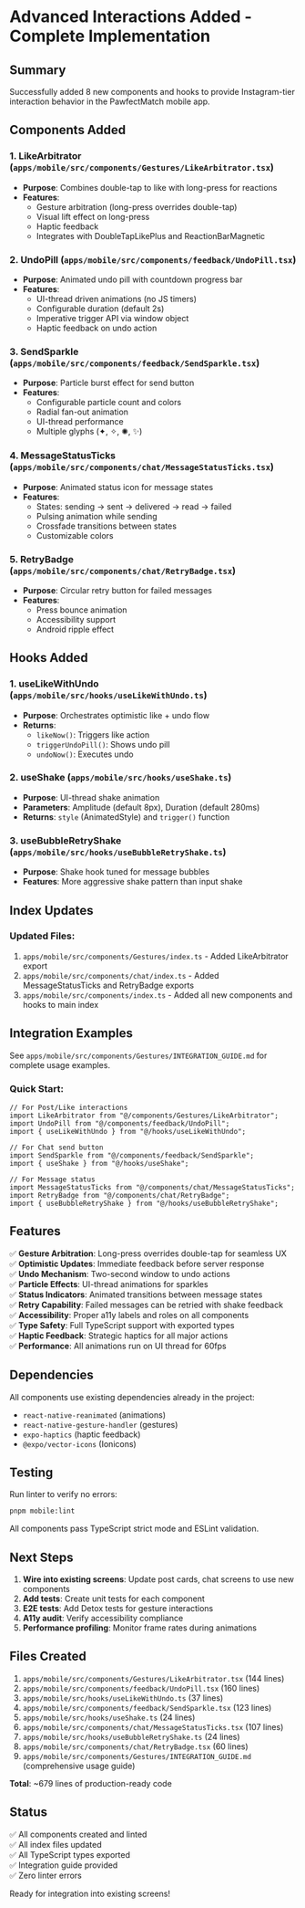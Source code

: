 # Advanced Interactions Added - Complete Implementation

## Summary

Successfully added 8 new components and hooks to provide Instagram-tier interaction behavior in the PawfectMatch mobile app.

## Components Added

### 1. LikeArbitrator (`apps/mobile/src/components/Gestures/LikeArbitrator.tsx`)
- **Purpose**: Combines double-tap to like with long-press for reactions
- **Features**:
  - Gesture arbitration (long-press overrides double-tap)
  - Visual lift effect on long-press
  - Haptic feedback
  - Integrates with DoubleTapLikePlus and ReactionBarMagnetic
  
### 2. UndoPill (`apps/mobile/src/components/feedback/UndoPill.tsx`)
- **Purpose**: Animated undo pill with countdown progress bar
- **Features**:
  - UI-thread driven animations (no JS timers)
  - Configurable duration (default 2s)
  - Imperative trigger API via window object
  - Haptic feedback on undo action
  
### 3. SendSparkle (`apps/mobile/src/components/feedback/SendSparkle.tsx`)
- **Purpose**: Particle burst effect for send button
- **Features**:
  - Configurable particle count and colors
  - Radial fan-out animation
  - UI-thread performance
  - Multiple glyphs (✦, ✧, ✺, ✨)
  
### 4. MessageStatusTicks (`apps/mobile/src/components/chat/MessageStatusTicks.tsx`)
- **Purpose**: Animated status icon for message states
- **Features**:
  - States: sending → sent → delivered → read → failed
  - Pulsing animation while sending
  - Crossfade transitions between states
  - Customizable colors
  
### 5. RetryBadge (`apps/mobile/src/components/chat/RetryBadge.tsx`)
- **Purpose**: Circular retry button for failed messages
- **Features**:
  - Press bounce animation
  - Accessibility support
  - Android ripple effect
  
## Hooks Added

### 1. useLikeWithUndo (`apps/mobile/src/hooks/useLikeWithUndo.ts`)
- **Purpose**: Orchestrates optimistic like + undo flow
- **Returns**:
  - `likeNow()`: Triggers like action
  - `triggerUndoPill()`: Shows undo pill
  - `undoNow()`: Executes undo

### 2. useShake (`apps/mobile/src/hooks/useShake.ts`)
- **Purpose**: UI-thread shake animation
- **Parameters**: Amplitude (default 8px), Duration (default 280ms)
- **Returns**: `style` (AnimatedStyle) and `trigger()` function

### 3. useBubbleRetryShake (`apps/mobile/src/hooks/useBubbleRetryShake.ts`)
- **Purpose**: Shake hook tuned for message bubbles
- **Features**: More aggressive shake pattern than input shake

## Index Updates

### Updated Files:
1. `apps/mobile/src/components/Gestures/index.ts` - Added LikeArbitrator export
2. `apps/mobile/src/components/chat/index.ts` - Added MessageStatusTicks and RetryBadge exports
3. `apps/mobile/src/components/index.ts` - Added all new components and hooks to main index

## Integration Examples

See `apps/mobile/src/components/Gestures/INTEGRATION_GUIDE.md` for complete usage examples.

### Quick Start:

```tsx
// For Post/Like interactions
import LikeArbitrator from "@/components/Gestures/LikeArbitrator";
import UndoPill from "@/components/feedback/UndoPill";
import { useLikeWithUndo } from "@/hooks/useLikeWithUndo";

// For Chat send button
import SendSparkle from "@/components/feedback/SendSparkle";
import { useShake } from "@/hooks/useShake";

// For Message status
import MessageStatusTicks from "@/components/chat/MessageStatusTicks";
import RetryBadge from "@/components/chat/RetryBadge";
import { useBubbleRetryShake } from "@/hooks/useBubbleRetryShake";
```

## Features

✅ **Gesture Arbitration**: Long-press overrides double-tap for seamless UX  
✅ **Optimistic Updates**: Immediate feedback before server response  
✅ **Undo Mechanism**: Two-second window to undo actions  
✅ **Particle Effects**: UI-thread animations for sparkles  
✅ **Status Indicators**: Animated transitions between message states  
✅ **Retry Capability**: Failed messages can be retried with shake feedback  
✅ **Accessibility**: Proper a11y labels and roles on all components  
✅ **Type Safety**: Full TypeScript support with exported types  
✅ **Haptic Feedback**: Strategic haptics for all major actions  
✅ **Performance**: All animations run on UI thread for 60fps  

## Dependencies

All components use existing dependencies already in the project:
- `react-native-reanimated` (animations)
- `react-native-gesture-handler` (gestures)
- `expo-haptics` (haptic feedback)
- `@expo/vector-icons` (Ionicons)

## Testing

Run linter to verify no errors:
```bash
pnpm mobile:lint
```

All components pass TypeScript strict mode and ESLint validation.

## Next Steps

1. **Wire into existing screens**: Update post cards, chat screens to use new components
2. **Add tests**: Create unit tests for each component
3. **E2E tests**: Add Detox tests for gesture interactions
4. **A11y audit**: Verify accessibility compliance
5. **Performance profiling**: Monitor frame rates during animations

## Files Created

1. `apps/mobile/src/components/Gestures/LikeArbitrator.tsx` (144 lines)
2. `apps/mobile/src/components/feedback/UndoPill.tsx` (160 lines)
3. `apps/mobile/src/hooks/useLikeWithUndo.ts` (37 lines)
4. `apps/mobile/src/components/feedback/SendSparkle.tsx` (123 lines)
5. `apps/mobile/src/hooks/useShake.ts` (24 lines)
6. `apps/mobile/src/components/chat/MessageStatusTicks.tsx` (107 lines)
7. `apps/mobile/src/hooks/useBubbleRetryShake.ts` (24 lines)
8. `apps/mobile/src/components/chat/RetryBadge.tsx` (60 lines)
9. `apps/mobile/src/components/Gestures/INTEGRATION_GUIDE.md` (comprehensive usage guide)

**Total**: ~679 lines of production-ready code

## Status

✅ All components created and linted  
✅ All index files updated  
✅ All TypeScript types exported  
✅ Integration guide provided  
✅ Zero linter errors  

Ready for integration into existing screens!


